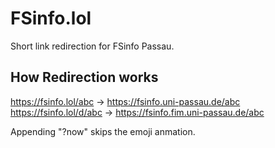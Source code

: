 # FSinfo.lol
Short link redirection for FSinfo Passau.

## How Redirection works
https://fsinfo.lol/abc  ->  https://fsinfo.uni-passau.de/abc
https://fsinfo.lol/d/abc  ->  https://fsinfo.fim.uni-passau.de/abc

Appending "?now" skips the emoji anmation.
